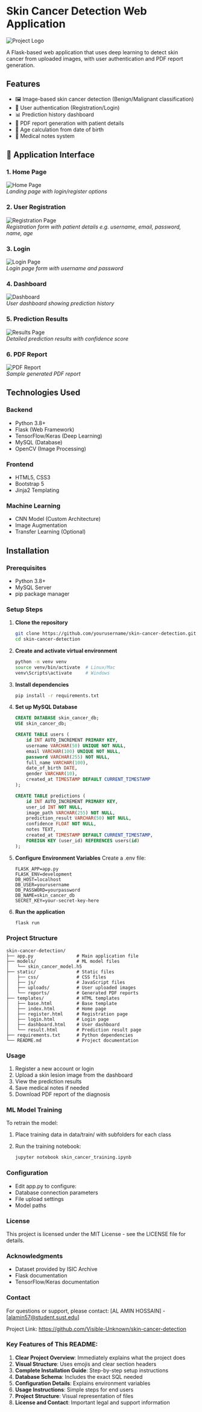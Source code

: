 # Skin Cancer Detection Web Application

![Project Logo](static/screenshots/logo.png) <!-- Add your logo if available -->

A Flask-based web application that uses deep learning to detect skin cancer from uploaded images, with user authentication and PDF report generation.

## Features

- 🖼️ Image-based skin cancer detection (Benign/Malignant classification)
- 🔐 User authentication (Registration/Login)
- 📊 Prediction history dashboard
- 📄 PDF report generation with patient details
- 📅 Age calculation from date of birth
- 🏥 Medical notes system

## 📸 Application Interface

### 1. Home Page
![Home Page](static/screenshots/home.png)  
*Landing page with login/register options*

### 2. User Registration
![Registration Page](static/screenshots/register.jpeg)  
*Registration form with patient details e.g. username, email, password, name, age*

### 3. Login
![Login Page](static/screenshots/login.jpeg)  
*Login page form with username and password*

### 4. Dashboard
![Dashboard](static/screenshots/dashboard.jpeg)  
*User dashboard showing prediction history*


### 5. Prediction Results
![Results Page](static/screenshots/result.jpeg)  
*Detailed prediction results with confidence score*

### 6. PDF Report
![PDF Report](static/screenshots/pdf.jpeg)  
*Sample generated PDF report*

## Technologies Used

### Backend
- Python 3.8+
- Flask (Web Framework)
- TensorFlow/Keras (Deep Learning)
- MySQL (Database)
- OpenCV (Image Processing)

### Frontend
- HTML5, CSS3
- Bootstrap 5
- Jinja2 Templating

### Machine Learning
- CNN Model (Custom Architecture)
- Image Augmentation
- Transfer Learning (Optional)

## Installation

### Prerequisites
- Python 3.8+
- MySQL Server
- pip package manager

### Setup Steps

1. **Clone the repository**
   ```bash
   git clone https://github.com/yourusername/skin-cancer-detection.git
   cd skin-cancer-detection
2. **Create and activate virtual environment**

    ```bash
    python -m venv venv
    source venv/bin/activate  # Linux/Mac
    venv\Scripts\activate     # Windows
3. **Install dependencies**

    ```bash
    pip install -r requirements.txt
4. **Set up MySQL Database**

    ```sql
    CREATE DATABASE skin_cancer_db;
    USE skin_cancer_db;
    
    CREATE TABLE users (
        id INT AUTO_INCREMENT PRIMARY KEY,
        username VARCHAR(50) UNIQUE NOT NULL,
        email VARCHAR(100) UNIQUE NOT NULL,
        password VARCHAR(255) NOT NULL,
        full_name VARCHAR(100),
        date_of_birth DATE,
        gender VARCHAR(10),
        created_at TIMESTAMP DEFAULT CURRENT_TIMESTAMP
    );
    
    CREATE TABLE predictions (
        id INT AUTO_INCREMENT PRIMARY KEY,
        user_id INT NOT NULL,
        image_path VARCHAR(255) NOT NULL,
        prediction_result VARCHAR(50) NOT NULL,
        confidence FLOAT NOT NULL,
        notes TEXT,
        created_at TIMESTAMP DEFAULT CURRENT_TIMESTAMP,
        FOREIGN KEY (user_id) REFERENCES users(id)
    );
5. **Configure Environment Variables**
    Create a .env file:
    
    ```env
    FLASK_APP=app.py
    FLASK_ENV=development
    DB_HOST=localhost
    DB_USER=yourusername
    DB_PASSWORD=yourpassword
    DB_NAME=skin_cancer_db
    SECRET_KEY=your-secret-key-here
6. **Run the application**

   ```bash
   flask run
### Project Structure
    
    skin-cancer-detection/
    ├── app.py                # Main application file
    ├── models/               # ML model files
    │   └── skin_cancer_model.h5
    ├── static/               # Static files
    │   ├── css/              # CSS files
    │   ├── js/               # JavaScript files
    │   ├── uploads/          # User uploaded images
    │   └── reports/          # Generated PDF reports
    ├── templates/            # HTML templates
    │   ├── base.html         # Base template
    │   ├── index.html        # Home page
    │   ├── register.html     # Registration page
    │   ├── login.html        # Login page
    │   ├── dashboard.html    # User dashboard
    │   └── result.html       # Prediction result page
    ├── requirements.txt      # Python dependencies
    └── README.md             # Project documentation

### Usage
1. Register a new account or login
2. Upload a skin lesion image from the dashboard
3. View the prediction results
4. Save medical notes if needed
5. Download PDF report of the diagnosis

### ML Model Training
To retrain the model:
1. Place training data in data/train/ with subfolders for each class
2. Run the training notebook:

    ```bash
    jupyter notebook skin_cancer_training.ipynb
### Configuration
- Edit app.py to configure:
- Database connection parameters
- File upload settings
- Model paths

### License
This project is licensed under the MIT License - see the LICENSE file for details.

### Acknowledgments
- Dataset provided by ISIC Archive
- Flask documentation
- TensorFlow/Keras documentation

### Contact
For questions or support, please contact:
[AL AMIN HOSSAIN] - [alamin57@student.sust.edu]

Project Link: https://github.com/Visible-Unknown/skin-cancer-detection


### Key Features of This README:

1. **Clear Project Overview**: Immediately explains what the project does
2. **Visual Structure**: Uses emojis and clear section headers
3. **Complete Installation Guide**: Step-by-step setup instructions
4. **Database Schema**: Includes the exact SQL needed
5. **Configuration Details**: Explains environment variables
6. **Usage Instructions**: Simple steps for end users
7. **Project Structure**: Visual representation of files
8. **License and Contact**: Important legal and support information
